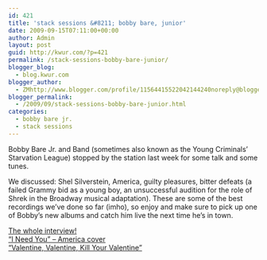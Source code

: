 ```yaml
---
id: 421
title: 'stack sessions &#8211; bobby bare, junior'
date: 2009-09-15T07:11:00+00:00
author: Admin
layout: post
guid: http://kwur.com/?p=421
permalink: /stack-sessions-bobby-bare-junior/
blogger_blog:
  - blog.kwur.com
blogger_author:
  - ZMhttp://www.blogger.com/profile/11564415522042144240noreply@blogger.com
blogger_permalink:
  - /2009/09/stack-sessions-bobby-bare-junior.html
categories:
  - bobby bare jr.
  - stack sessions
---
```

<div class="pf-content">
  <p>
    Bobby Bare Jr. and Band (sometimes also known as the Young Criminals&#8217; Starvation League) stopped by the station last week for some talk and some tunes.
  </p>
  
  <p>
    We discussed: Shel Silverstein, America, guilty pleasures, bitter defeats (a failed Grammy bid as a young boy, an unsuccessful audition for the role of Shrek in the Broadway musical adaptation). These are some of the best recordings we&#8217;ve done so far (imho), so enjoy and make sure to pick up one of Bobby&#8217;s new albums and catch him live the next time he&#8217;s in town.
  </p>
  
  <p>
    <a href="http://www.megaupload.com/?d=6XS6STGZ">The whole interview!</a><br /><a href="http://www.megaupload.com/?d=L3CW67KG">&#8220;I Need You&#8221; &#8211; America cover</a><br /><a href="http://www.megaupload.com/?d=7LH1GKUP">&#8220;Valentine, Valentine, Kill Your Valentine&#8221;</a>
  </p>
</div>